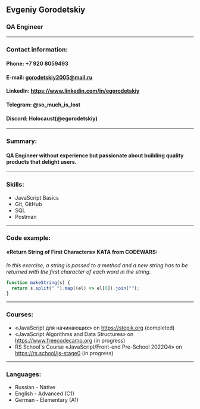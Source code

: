 ## **Evgeniy Gorodetskiy**

### QA Engineer
--------------------------
### Contact information:
#### **Phone:** +7 920 8059493
#### **E-mail:** gorodetskiy2005@mail.ru
#### **LinkedIn:** https://www.linkedin.com/in/egorodetskiy
#### **Telegram:** @so_much_is_lost
#### **Discord:** Holocaust(@egorodetskiy)
--------------------------
### Summary:
#### QA Engineer without experience but passionate about building quality products that delight users.
--------------------------
### Skills:
- JavaScript Basics
- Git, GitHub
- SQL
- Postman
--------------------------
### Code example:
#### «Return String of First Characters» KATA from CODEWARS: 
*In this exercise, a string is passed to a method and a new string has to be returned with the first character of each word in the string.*
```javascript
function makeString(s) {
  return s.split(" ").map((el) => el[0]).join("");
}
```
--------------------------
### Courses:
- «JavaScript для начинающих» on https://stepik.org (completed)
- «JavaScript Algorithms and Data Structures» on https://www.freecodecamp.org (in progress)
- RS School`s Course «JavaScript/Front-end Pre-School 2022Q4» on https://rs.school/js-stage0 (in progress)
--------------------------
### Languages:
- Russian - Native
- English - Advanced (C1)
- German - Elementary (A1)
